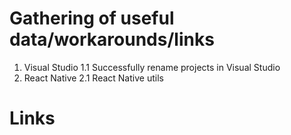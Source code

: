 # Gathering of useful data/workarounds/links

1. Visual Studio
1.1 Successfully rename projects in Visual Studio
2. React Native
2.1 React Native utils

# Links

